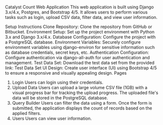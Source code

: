 Catalyst Count Web Application
This web application is built using Django 3.x/4.x, Postgres, and Bootstrap 4/5. It allows users to perform various tasks such as login, upload CSV data, filter data, and view user information.

Setup Instructions
Clone Repository: Clone the repository from GitHub or Bitbucket.
Environment Setup: Set up the project environment with Python 3.x and Django 3.x/4.x.
Database Configuration: Configure the project with a PostgreSQL database.
Environment Variables: Securely configure environment variables using django-environ for sensitive information such as database credentials, secret keys, etc.
Authentication Configuration: Configure authentication via django-all-auth for user authentication and management.
Test Data Set: Download the test data set from the provided link: Test Data Set
UI Design: Create user interface (UI) using Bootstrap 4/5 to ensure a responsive and visually appealing design.
Pages
1. Login
Users can login using their credentials.
2. Upload Data
Users can upload a large volume CSV file (1GB) with a visual progress bar for tracking the upload progress.
The uploaded file's data will be stored in the PostgreSQL database.
3. Query Builder
Users can filter the data using a form.
Once the form is submitted, the application displays the count of records based on the applied filters.
4. Users
Users can view user information.
